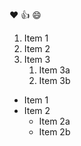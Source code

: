 :heart: 
:+1:
:smile:
1. Item 1
2. Item 2
3. Item 3
   1. Item 3a
   2. Item 3b 
* Item 1
* Item 2
  * Item 2a
  * Item 2b   
